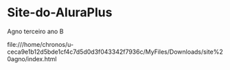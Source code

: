 # Site-do-AluraPlus
Agno terceiro ano B

file:///home/chronos/u-ceca9e1b12d5bde1cf4c7d5d0d3f043342f7936c/MyFiles/Downloads/site%20agno/index.html
